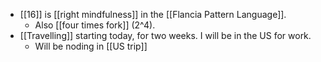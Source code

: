 - [[16]] is [[right mindfulness]] in the [[Flancia Pattern Language]].
  - Also [[four times fork]] (2^4).
- [[Travelling]] starting today, for two weeks. I will be in the US for work.
  - Will be noding in [[US trip]]
